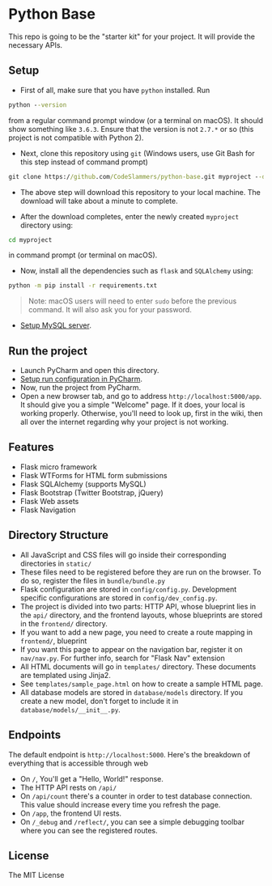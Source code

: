# Python Base

This repo is going to be the "starter kit" for your project. 
It will provide the necessary APIs.

## Setup
* First of all, make sure that you have `python` installed. Run
```cmd
python --version
```
from a regular command prompt window (or a terminal on macOS). 
It should show something like `3.6.3`.
Ensure that the version is not `2.7.*` or so (this project is not compatible with Python 2).

    
* Next, clone this repository using `git` 
(Windows users, use Git Bash for this step instead of command prompt) 
```cmd
git clone https://github.com/CodeSlammers/python-base.git myproject --depth 3
```

* The above step will download this repository to your local machine.
The download will take about a minute to complete. 

* After the download completes, enter the newly created `myproject` directory using:
```cmd
cd myproject
```
in command prompt (or terminal on macOS).

* Now, install all the dependencies such as `flask` and `SQLAlchemy` using:
```cmd
python -m pip install -r requirements.txt
```

>Note: macOS users will need to enter `sudo` before the previous command. 
It will also ask you for your password.

* [Setup MySQL server](https://github.com/CodeSlammers/waka/wiki/Setting-up-MySQL-server-and-database).

## Run the project
* Launch PyCharm and open this directory.
* [Setup run configuration in PyCharm](https://github.com/CodeSlammers/waka/wiki/Setup-run-configuration-in-PyCharm).
* Now, run the project from PyCharm. 
* Open a new browser tab, and go to address `http://localhost:5000/app`. 
It should give you a simple "Welcome" page. 
If it does, your local is working properly. Otherwise, you'll need to look up, 
first in the wiki, then all over the internet regarding why your project is not working.

## Features
* Flask micro framework
* Flask WTForms for HTML form submissions
* Flask SQLAlchemy (supports MySQL)
* Flask Bootstrap (Twitter Bootstrap, jQuery)
* Flask Web assets
* Flask Navigation

## Directory Structure
* All JavaScript and CSS files will go inside their corresponding directories in `static/`
* These files need to be registered before they are run on the browser. 
To do so, register the files in `bundle/bundle.py`
* Flask configuration are stored in `config/config.py`. 
Development specific configurations are stored in `config/dev_config.py`.
* The project is divided into two parts: HTTP API, whose blueprint lies in the `api/` directory,
and the frontend layouts, whose blueprints are stored in the `frontend/` directory.
* If you want to add a new page, you need to create a route mapping in `frontend/`, blueprint
* If you want this page to appear on the navigation bar, register it on `nav/nav.py`. 
For further info, search for "Flask Nav" extension
* All HTML documents will go in `templates/` directory. These documents are templated using Jinja2.
* See `templates/sample_page.html` on how to create a sample HTML page.
* All database models are stored in `database/models` directory. 
If you create a new model, don't forget to include it in `database/models/__init__.py`.

## Endpoints
The default endpoint is `http://localhost:5000`. 
Here's the breakdown of everything that is accessible through web
* On `/`, You'll get a "Hello, World!" response.
* The HTTP API rests on `/api/`
* On `/api/count` there's a counter in order to test database connection. 
This value should increase every time you refresh the page.
* On `/app`, the frontend UI rests.
* On `/_debug` and `/reflect/`, you can see a simple debugging toolbar 
where you can see the registered routes.

## License
The MIT License
